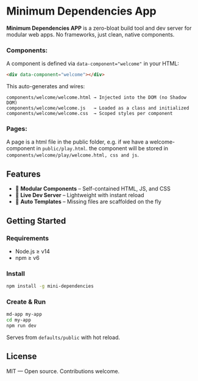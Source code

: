 # Minimum Dependencies App

**Minimum Dependencies APP** is a zero-bloat build tool and dev server for modular web apps. No frameworks, just clean, native components.

### Components:
A component is defined via `data-component="welcome"` in your HTML:

```html
<div data-component="welcome"></div>
```

This auto-generates and wires:

```
components/welcome/welcome.html → Injected into the DOM (no Shadow DOM)
components/welcome/welcome.js   → Loaded as a class and initialized
components/welcome/welcome.css  → Scoped styles per component
```

### Pages:
A page is a html file in the public folder, e.g. if we have a welcome-component in `public/play.html`. the component will be stored in `components/welcome/play/welcome.html, css and js`.

## Features

- 🔹 **Modular Components** – Self-contained HTML, JS, and CSS
- 🔹 **Live Dev Server** – Lightweight with instant reload
- 🔹 **Auto Templates** – Missing files are scaffolded on the fly

## Getting Started

### Requirements

- Node.js ≥ v14
- npm ≥ v6

### Install

```bash
npm install -g mini-dependencies
```

### Create & Run

```bash
md-app my-app
cd my-app
npm run dev
```

Serves from `defaults/public` with hot reload.

## License

MIT — Open source. Contributions welcome.
